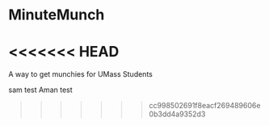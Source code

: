 # MinuteMunch
<<<<<<< HEAD
=======

A way to get munchies for UMass Students


sam test
Aman test

>>>>>>> cc998502691f8eacf269489606e0b3dd4a9352d3
